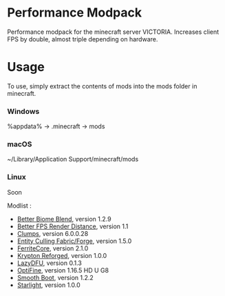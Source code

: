 # Performance Modpack
Performance modpack for the minecraft server VICTORIA. Increases client FPS by double, almost triple depending on hardware.

# Usage
To use, simply extract the contents of mods into the mods folder in minecraft.

### Windows
%appdata% -> .minecraft -> mods

### macOS
~/Library/Application Support/minecraft/mods

### Linux
Soon

Modlist :
- [Better Biome Blend](https://www.curseforge.com/minecraft/mc-mods/better-biome-blend), version 1.2.9
- [Better FPS Render Distance](https://www.curseforge.com/minecraft/mc-mods/better-fps-render-distance), version 1.1
- [Clumps](https://www.curseforge.com/minecraft/mc-mods/clumps), version 6.0.0.28
- [Entity Culling Fabric/Forge](https://www.curseforge.com/minecraft/mc-mods/entityculling), version 1.5.0
- [FerriteCore](https://www.curseforge.com/minecraft/mc-mods/ferritecore), version 2.1.0
- [Krypton Reforged](https://www.curseforge.com/minecraft/mc-mods/krypton-reforged), version 1.0.0
- [LazyDFU](https://www.curseforge.com/minecraft/mc-mods/lazy-dfu-forge), version 0.1.3
- [OptiFine](https://optifine.net/home), version 1.16.5 HD U G8
- [Smooth Boot](https://www.curseforge.com/minecraft/mc-mods/smooth-boot-forge), version 1.2.2
- [Starlight](https://www.curseforge.com/minecraft/mc-mods/starlight-forge), version 1.0.0